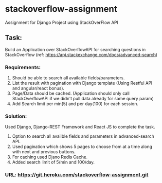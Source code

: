 # stackoverflow-assignment
Assignment for Django Project using StackOverFlow  API
## Task:
Build an Application over StackOverflowAPI for searching questions in StackOverflow (ref: https://api.stackexchange.com/docs/advanced-search)

### Requirements:
1) Should be able to search all available fields/parameters. 
2) List the result with pagination with Django template (Using Restful API and angular/react bonus).
3) Page/Data should be cached. (Application should only call StackOverflowAPI if we didn't pull data already for same query param)
4) Add Search limit per min(5) and per day(100) for each session.


### Solution:
Used Django, Django-REST Framework and React JS to complete the task.

1. Option to search all availble fields and parameters in advanced-search API.
2. Used pagination which shows 5 pages to choose from at a time along with next and previous buttons.
3. For caching used Djano Redis Cache.
4. Added search limit of 5/min and 100/day.

### URL: https://git.heroku.com/stackoverflow-assignment.git
